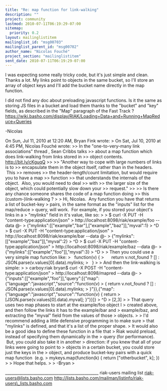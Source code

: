 ```yaml
---
title: "Re: map function for link-walking"
description: ""
project: community
lastmod: 2010-07-11T06:19:29-07:00
sitemap:
  priority: 0.2
layout: mailinglistitem
mailinglist_id: "msg00703"
mailinglist_parent_id: "msg00702"
author_name: "Nicolas Fouché"
project_section: "mailinglistitem"
sent_date: 2010-07-11T06:19:29-07:00
---
```



I was expecting some really tricky code, but it's just simple and
clean. Thanks a lot.
My links point to objects in the same bucket, so I'll store an array
of object keys and I'll add the bucket name directly in the map
function.

I did not find any doc about preloading javascript functions. Is it
the same as storing JS files in a bucket and load them thanks to the
"bucket" and "key" fields, as described in the "Map" paragraph of the
Fast Track ? 
https://wiki.basho.com/display/RIAK/Loading+Data+and+Running+MapReduce+Queries

-Nicolas

On Sun, Jul 11, 2010 at 12:20 AM, Bryan Fink  wrote:
&gt; On Sat, Jul 10, 2010 at 4:45 PM, Nicolas Fouché  wrote:
&gt;&gt; In the "one-to-very-many link associations" thread , Sean Cribbs talks
&gt;&gt; about a map function which does link-walking from links stored in
&gt;&gt; object contents. http://bit.ly/cKguqQ
&gt;&gt;
&gt;&gt; "Another way to cope with large numbers of links is to
&gt;&gt; encapsulate them in the object itself, rather than in the headers.  This 
&gt;&gt; removes
&gt;&gt; the header-length/count limitation, but would require you to have a map 
&gt;&gt; function
&gt;&gt; that understands the internals of the object.  Also, you would need to deal 
&gt;&gt; with
&gt;&gt; the larger size of the object, which could potentially slow down your 
&gt;&gt; request."
&gt;&gt;
&gt;&gt; Is there any chance someone shares the code of a map function doing
&gt;&gt; this (custom-)link-walking ?
&gt;
&gt; Hi, Nicolas.  Any function you have that returns a list of bucket-key
&gt; pairs, in the same format as the "inputs" list for the map/reduce
&gt; query, will work.  For example, if you stored your object's links in a
&gt; "mylinks" field in it's value, like so:
&gt;
&gt; $ curl -X PUT -H "content-type:application/json"
&gt; http://localhost:8098/riak/example/foo --data @-
&gt; {"mylinks":[["example","bar"],["example","baz"]],"myval":1}
&gt; ^D
&gt; $ curl -X PUT -H "content-type:application/json"
&gt; http://localhost:8098/riak/example/bar --data @-
&gt; {"mylinks":[["example","baz"]],"myval":2}
&gt; ^D
&gt; $ curl -X PUT -H "content-type:application/json"
&gt; http://localhost:8098/riak/example/baz --data @-
&gt; {"mylinks":[["example","foo"]],"myval":3}
&gt; ^D
&gt;
&gt; Then you could use a very simple map function like:
&gt;   function(v) {
&gt;      return v.not\_found ? [] : JSON.parse(v.values[0].data).mylinks;
&gt;   }
&gt;
&gt; And then the link-walking is simple:
&gt;
&gt; carboy:riak bryan$ curl -X POST -H "content-type:application/json"
&gt; http://localhost:8098/mapred --data @-
&gt; {"inputs":[["example","foo"]],"query":[{"map":{"language":"javascript","source":"function(v)
&gt; { return v.not\_found ? [] : JSON.parse(v.values[0].data).mylinks;
&gt; }"}},{"map":{"language":"javascript","source":"function(v) { return
&gt; [JSON.parse(v.values[0].data).myval]; }"}}]}
&gt; ^D
&gt; [2,3]
&gt;
&gt; That query uses two map phases to start at the example/foo object I
&gt; created above, and then follow the links it has to the example/bar and
&gt; example/baz, and extracting the "myval" field from the values of those
&gt; objects.
&gt;
&gt; I'd recommend adding a little defensive programming in to make sure
&gt; that "mylinks" is defined, and that it's a list of the proper shape.
&gt; It would also be a good idea to define these function in a file that
&gt; Riak would preload, instead of specifying them dynamically in the
&gt; query (for performance).  But, you could also take it in another
&gt; direction: if you knew that all of your links were going to point to
&gt; objects in a certain bucket, you could store just the keys in the
&gt; object, and produce bucket-key pairs with a quick map function  (e.g.
&gt; mykeys.map(function(k) { return ["otherbucket", k]; })
&gt;
&gt; Hope that helps.
&gt;
&gt; -Bryan
&gt;

\_\_\_\_\_\_\_\_\_\_\_\_\_\_\_\_\_\_\_\_\_\_\_\_\_\_\_\_\_\_\_\_\_\_\_\_\_\_\_\_\_\_\_\_\_\_\_
riak-users mailing list
riak-users@lists.basho.com
http://lists.basho.com/mailman/listinfo/riak-users\_lists.basho.com

